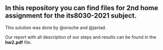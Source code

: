 ## In this repository you can find files for 2nd home assignment for the its8030-2021 subject.
This solution was done by @onsche and @javlad.

Our report with all description of our steps and results can be found in the **hw2.pdf** file.
